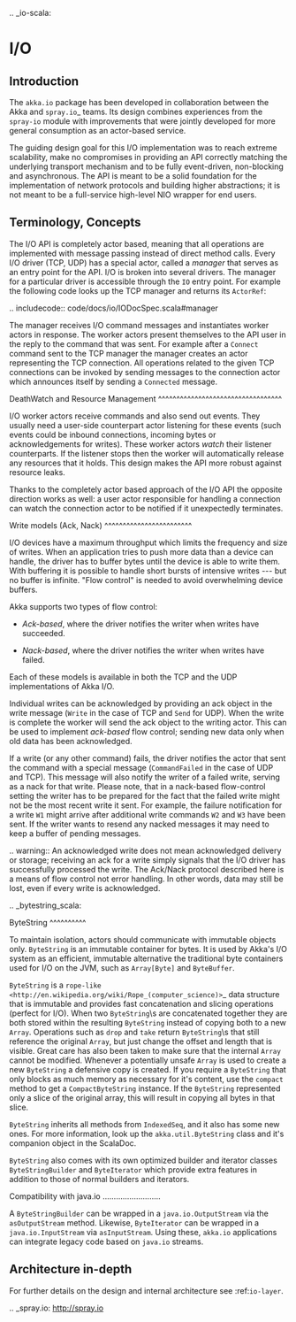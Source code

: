 .. _io-scala:

I/O
===========

Introduction
------------

The ``akka.io`` package has been developed in collaboration between the Akka
and `spray.io`_ teams. Its design combines experiences from the
``spray-io`` module with improvements that were jointly developed for
more general consumption as an actor-based service.

The guiding design goal for this I/O implementation was to reach extreme
scalability, make no compromises in providing an API correctly matching the
underlying transport mechanism and to be fully event-driven, non-blocking and
asynchronous.  The API is meant to be a solid foundation for the implementation
of network protocols and building higher abstractions; it is not meant to be a
full-service high-level NIO wrapper for end users.

Terminology, Concepts
---------------------

The I/O API is completely actor based, meaning that all operations are implemented with message passing instead of
direct method calls. Every I/O driver (TCP, UDP) has a special actor, called a *manager* that serves
as an entry point for the API. I/O is broken into several drivers. The manager for a particular driver
is accessible through the ``IO`` entry point. For example the following code
looks up the TCP manager and returns its ``ActorRef``:

.. includecode:: code/docs/io/IODocSpec.scala#manager

The manager receives I/O command messages and instantiates worker actors in response. The worker actors present
themselves to the API user in the reply to the command that was sent. For example after a ``Connect`` command sent to
the TCP manager the manager creates an actor representing the TCP connection. All operations related to the given TCP
connections can be invoked by sending messages to the connection actor which announces itself by sending a ``Connected``
message.

DeathWatch and Resource Management
^^^^^^^^^^^^^^^^^^^^^^^^^^^^^^^^^^

I/O worker actors receive commands and also send out events. They usually need a user-side counterpart actor listening
for these events (such events could be inbound connections, incoming bytes or acknowledgements for writes). These worker
actors *watch* their listener counterparts. If the listener stops then the worker will automatically release any
resources that it holds. This design makes the API more robust against resource leaks.

Thanks to the completely actor based approach of the I/O API the opposite direction works as well: a user actor
responsible for handling a connection can watch the connection actor to be notified if it unexpectedly terminates.

Write models (Ack, Nack)
^^^^^^^^^^^^^^^^^^^^^^^^

I/O devices have a maximum throughput which limits the frequency and size of writes. When an
application tries to push more data than a device can handle, the driver has to buffer bytes until the device
is able to write them. With buffering it is possible to handle short bursts of intensive writes --- but no buffer is infinite.
"Flow control" is needed to avoid overwhelming device buffers.

Akka supports two types of flow control:

* *Ack-based*, where the driver notifies the writer when writes have succeeded.

* *Nack-based*, where the driver notifies the writer when writes have failed.

Each of these models is available in both the TCP and the UDP implementations of Akka I/O.

Individual writes can be acknowledged by providing an ack object in the write message (``Write`` in the case of TCP and
``Send`` for UDP). When the write is complete the worker will send the ack object to the writing actor. This can be
used to implement *ack-based* flow control; sending new data only when old data has been acknowledged.

If a write (or any other command) fails, the driver notifies the actor that sent the command with a special message
(``CommandFailed`` in the case of UDP and TCP). This message will also notify the writer of a failed write, serving as a
nack for that write. Please note, that in a nack-based flow-control setting the writer has to be prepared for the fact
that the failed write might not be the most recent write it sent. For example, the failure notification for a write
``W1`` might arrive after additional write commands ``W2`` and ``W3`` have been sent. If the writer wants to resend any
nacked messages it may need to keep a buffer of pending messages.

.. warning::
  An acknowledged write does not mean acknowledged delivery or storage; receiving an ack for a write simply signals that
  the I/O driver has successfully processed the write. The Ack/Nack protocol described here is a means of flow control
  not error handling. In other words, data may still be lost, even if every write is acknowledged.

.. _bytestring_scala:

ByteString
^^^^^^^^^^

To maintain isolation, actors should communicate with immutable objects only. ``ByteString`` is an
immutable container for bytes. It is used by Akka's I/O system as an efficient, immutable alternative
the traditional byte containers used for I/O on the JVM, such as ``Array[Byte]`` and ``ByteBuffer``.

``ByteString`` is a `rope-like <http://en.wikipedia.org/wiki/Rope_(computer_science)>`_ data structure that is immutable
and provides fast concatenation and slicing operations (perfect for I/O). When two ``ByteString``\s are concatenated
together they are both stored within the resulting ``ByteString`` instead of copying both to a new ``Array``. Operations
such as ``drop`` and ``take`` return ``ByteString``\s that still reference the original ``Array``, but just change the
offset and length that is visible. Great care has also been taken to make sure that the internal ``Array`` cannot be
modified. Whenever a potentially unsafe ``Array`` is used to create a new ``ByteString`` a defensive copy is created. If
you require a ``ByteString`` that only blocks as much memory as necessary for it's content, use the ``compact`` method to
get a ``CompactByteString`` instance. If the ``ByteString`` represented only a slice of the original array, this will
result in copying all bytes in that slice.

``ByteString`` inherits all methods from ``IndexedSeq``, and it also has some new ones. For more information, look up the ``akka.util.ByteString`` class and it's companion object in the ScalaDoc.

``ByteString`` also comes with its own optimized builder and iterator classes ``ByteStringBuilder`` and
``ByteIterator`` which provide extra features in addition to those of normal builders and iterators.

Compatibility with java.io
..........................

A ``ByteStringBuilder`` can be wrapped in a ``java.io.OutputStream`` via the ``asOutputStream`` method. Likewise, ``ByteIterator`` can be wrapped in a ``java.io.InputStream`` via ``asInputStream``. Using these, ``akka.io`` applications can integrate legacy code based on ``java.io`` streams.

Architecture in-depth
---------------------

For further details on the design and internal architecture see :ref:`io-layer`.

.. _spray.io: http://spray.io

